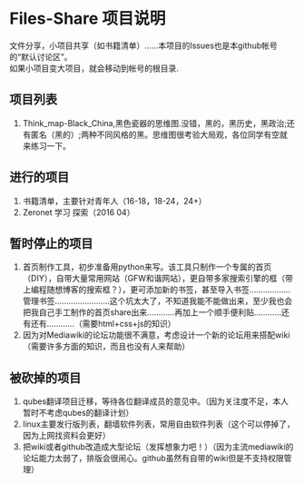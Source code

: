 # Files-Share 项目说明
文件分享，小项目共享（如书籍清单）……本项目的Issues也是本github帐号的“默认讨论区”。  
如果小项目变大项目，就会移动到帐号的根目录.

## 项目列表
 1. Think_map-Black_China,黑色瓷器的思维图.没错，黑的，黑历史，黑政治;还有匿名（黑的）;两种不同风格的黑。思维图很考验大局观，各位同学有空就来练习一下。

## 进行的项目
 1. 书籍清单，主要针对青年人（16-18，18-24，24+）
 2. Zeronet 学习 探索（2016 04）
 
## 暂时停止的项目
 1. 首页制作工具，初步准备用python来写。该工具只制作一个专属的首页（DIY），自带大量常用网站（GFW和谐网站），更自带多家搜索引擎的框（带上编程随想博客的搜索框？），更可添加新的书签，甚至导入书签………………管理书签……………………这个坑太大了，不知道我能不能做出来，至少我也会把我自己手工制作的首页share出来…………再加上一个顺手便利贴…………还有还有…………（需要html+css+js的知识）
 2. 因为对Mediawiki的论坛功能很不满意，考虑设计一个新的论坛用来搭配wiki（需要许多方面的知识，而且也没有人来帮助）

## 被砍掉的项目
 1. qubes翻译项目迁移，等待各位翻译成员的意见中。（因为关注度不足，本人暂时不考虑qubes的翻译计划）
 2. linux主要发行版列表，翻墙软件列表，常用自由软件列表（这个可以停掉了，因为上网找资料会更好）
 3. 把wiki或者github改造成大型论坛（发挥想象力吧！）（因为主流mediawiki的论坛能力太弱了，排版会很闹心。github虽然有自带的wiki但是不支持权限管理）
